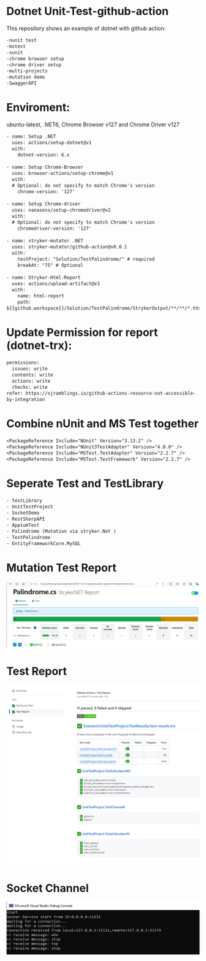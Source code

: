 # Dotnet Unit-Test-github-action
This repository shows an example of dotnet with github action:

    -nunit test
    -mstest
    -xunit
    -chrome browser setup
    -chrome driver setup
    -multi-projects
	-mutation demo
	-SwaggerAPI


# Enviroment:
ubuntu-latest, .NET6, Chrome Browser v127 and Chrome Driver v127
  
    - name: Setup .NET
      uses: actions/setup-dotnet@v1
      with:
        dotnet-version: 6.x

    - name: Setup Chrome-Browser
      uses: browser-actions/setup-chrome@v1
      with:
      # Optional: do not specify to match Chrome's version
        chrome-version: '127'

    - name: Setup Chrome-driver
      uses: nanasess/setup-chromedriver@v2
      with:
      # Optional: do not specify to match Chrome's version
        chromedriver-version: '127'

    - name: stryker-mutator .NET
      uses: stryker-mutator/github-action@v0.0.1
      with:
        testProject: "Solution/TestPalindrome/" # required
        breakAt: "75" # Optional

    - name: Stryker-Html-Report
      uses: actions/upload-artifact@v3
      with:
        name: html-report
        path: ${{github.workspace}}/Solution/TestPalindrome/StrykerOutput/**/**/*.html	

# Update Permission for report (dotnet-trx):

    permissions:
      issues: write
      contents: write
      actions: write
      checks: write
    refer: https://sjramblings.io/github-actions-resource-not-accessible-by-integration
      
# Combine nUnit and MS Test together 

    <PackageReference Include="NUnit" Version="3.13.2" />
    <PackageReference Include="NUnit3TestAdapter" Version="4.0.0" />
    <PackageReference Include="MSTest.TestAdapter" Version="2.2.7" />
    <PackageReference Include="MSTest.TestFramework" Version="2.2.7" />

# Seperate Test and TestLibrary
  
    - TestLibrary
    - UnitTestProject
    - SocketDemo
    - RestSharpAPI
    - AppiumTest
	- Palindrome (Mutation via stryker.Net )
	- TestPalindrome
	- EntityFrameworkCore.MySQL

# Mutation Test Report
![App Screenshot](/img/stryker.Net.png)

# Test Report
![App Screenshot](/img/report.png)

# Socket Channel
![App Screenshot](/img/socket.png)